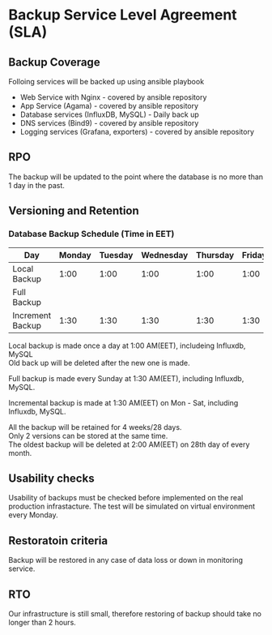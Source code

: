 # Backup Service Level Agreement (SLA)

## Backup Coverage  
Folloing services will be backed up using ansible playbook  
- Web Service with Nginx - covered by ansible repository  
- App Service (Agama) - covered by ansible repository  
- Database services (InfluxDB, MySQL) - Daily back up 
- DNS services (Bind9) - covered by ansible repository 
- Logging services (Grafana, exporters) - covered by ansible repository 

## RPO  
The backup will be updated to the point where the database is no more than 1 day in the past.  

## Versioning and Retention
### Database Backup Schedule (Time in EET) 
| Day              | Monday | Tuesday | Wednesday | Thursday | Friday | Saturday | Sunday |
|------------------|--------|---------|-----------|----------|--------|----------|--------|
| Local Backup     | 1:00   | 1:00    | 1:00      | 1:00     | 1:00   | 1:00     | 1:00   |
| Full Backup      |        |         |           |          |        |          | 1:30   |
| Increment Backup | 1:30   | 1:30    | 1:30      | 1:30     | 1:30   | 1:30     |        |

Local backup is made once a day at 1:00 AM(EET), includeing Influxdb, MySQL   
Old back up will be deleted after the new one is made.  

Full backup is made every Sunday at 1:30 AM(EET), including Influxdb, MySQL.  

Incremental backup is made at 1:30 AM(EET) on Mon - Sat, including Influxdb, MySQL. 

All the backup will be retained for 4 weeks/28 days.  
Only 2 versions can be stored at the same time.  
The oldest backup will be deleted at 2:00 AM(EET) on 28th day of every month.  

## Usability checks  
Usability of backups must be checked before implemented on the real production infrastacture. The test will be simulated on virtual environment every Monday.  

## Restoratoin criteria  
Backup will be restored in any case of data loss or down in monitoring service.  

## RTO  
Our infrastructure is still small, therefore restoring of backup should take no longer than 2 hours.